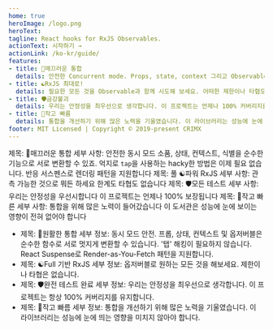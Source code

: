 ```yaml
---
home: true
heroImage: /logo.png
heroText:
tagline: React hooks for RxJS Observables.
actionText: 시작하기 →
actionLink: /ko-kr/guide/
features:
- title: 💫매끄러운 통합
  details: 안전한 Concurrent mode. Props, state, context 그리고 Observable들이 순수한 함수로 서로 멋지게 변환될 수 있습니다. `tap`을 통한 hacky한 방법은 이제 필요 없습니다. React의 Suspense를 이용한 Render-as-You-Fetch 패턴을 지원합니다.
- title: ☯️RxJS 최대로!
  details: 필요한 모든 것을 Observable과 함께 시도해 보세요. 어떠한 제한이나 타협도 없습니다.
- title: 🛡금강불괴
  details: 우리는 안정성을 최우선으로 생각합니다. 이 프로젝트는 언제나 100% 커버리지를 유지합니다.
- title: 🚀작고 빠름
  details: 통합을 개선하기 위해 많은 노력을 기울였습니다. 이 라이브러리는 성능에 눈에 띄는 영향을 미치지 않아야 합니다.
footer: MIT Licensed | Copyright © 2019-present CRIMX
---
```


제목: 💫매끄러운 통합
세부 사항: 안전한 동시 모드 소품, 상태, 컨텍스트, 식별을 순수한 기능으로 서로 변환할 수 있죠. 억지로 `tap`을 사용하는 hacky한 방법은 이제 필요 없습니다. 반응 서스펜스로 렌더링 패턴을 지원합니다
제목: 풀 ☯️파워 RxJS
세부 사항: 관측 가능한 것으로 뭐든 하세요 한계도 타협도 없습니다
제목: 🛡모든 테스트
세부 사항: 우리는 안정성을 우선시합니다 이 프로젝트는 언제나 100% 보장됩니다
제목: 🚀작고 빠른
세부 사항: 통합을 위해 많은 노력이 들어갔습니다 이 도서관은 성능에 눈에 보이는 영향이 전혀 없어야 합니다

- 제목: 💫원활한 통합
  세부 정보: 동시 모드 안전. 프롭, 상태, 컨텍스트 및 옵저버블은 순수한 함수로 서로 멋지게 변환할 수 있습니다. '탭' 해킹이 필요하지 않습니다. React Suspense로 Render-as-You-Fetch 패턴을 지원합니다.
- 제목: ☯️Full 기반 RxJS
  세부 정보: 옵저버블로 원하는 모든 것을 해보세요. 제한이나 타협은 없습니다.
- 제목: 🛡완전 테스트 완료
  세부 정보: 우리는 안정성을 최우선으로 생각합니다. 이 프로젝트는 항상 100% 커버리지를 유지합니다.
- 제목: 🚀작고 빠름
  세부 정보: 통합을 개선하기 위해 많은 노력을 기울였습니다. 이 라이브러리는 성능에 눈에 띄는 영향을 미치지 않아야 합니다.
